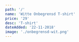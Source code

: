 ```yaml
---
path: '/'
name: 'Witte Onbegrensd T-shirt'
price: '29'
desc: 'T-shirt'
dateAdded: '22-11-2018'
image: './onbegrensd-wit.png'
---
```


